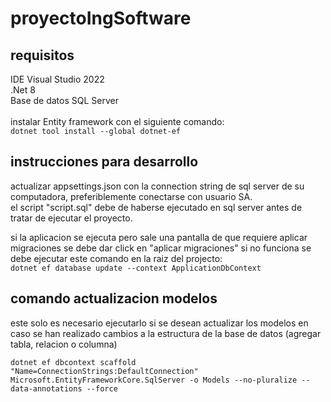 # proyectoIngSoftware

## requisitos
IDE Visual Studio 2022 \
.Net 8 \
Base de datos SQL Server \
\
instalar Entity framework con el siguiente comando: \
```dotnet tool install --global dotnet-ef```

## instrucciones para desarrollo
actualizar appsettings.json con la connection string de sql server de su computadora, preferiblemente conectarse con usuario SA. \
el script "script.sql" debe de haberse ejecutado en sql server antes de tratar de ejecutar el proyecto. 

si la aplicacion se ejecuta pero sale una pantalla de que requiere aplicar migraciones se debe dar click en "aplicar migraciones" si no funciona se debe ejecutar este comando en la raiz del projecto: \
```dotnet ef database update --context ApplicationDbContext```

## comando actualizacion modelos
este solo es necesario ejecutarlo si se desean actualizar los modelos en caso se han realizado cambios a la estructura de la base de datos (agregar tabla, relacion o columna)

```dotnet ef dbcontext scaffold "Name=ConnectionStrings:DefaultConnection" Microsoft.EntityFrameworkCore.SqlServer -o Models --no-pluralize --data-annotations --force```

